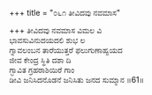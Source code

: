 +++
title = "೦೬೧ ತೀವಿದವು ನವಮಾಸ"

+++
ತೀವಿದವು ನವಮಾಸ ವಿಮಲ ವಿ  
ಭಾವಸುವಿನುದಯದಲಿ ಶುಭ ಲ  
ಗ್ನಾವಲಂಬನ ತಾರೆಯುತ್ತರೆ ಫಲುಗುಣಾಹ್ವಯದ   
ಜೀವ ಕೇಂದ್ರ ಸ್ಥಿತಿ ದಶಾ ದಿ  
ಗ್ಭಾವಿತ ಗ್ರಹರಾಶಿಯಿರೆ ಗಾಂ                          
ಡೀವಿ ಜನಿಸಿದನೊಡನೆ ಜನಿಸಿತು ಜನದ ಸುಮ್ಮಾನ     ॥61॥